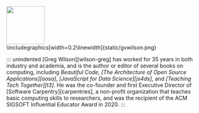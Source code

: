 ---
---

<div class="html-only">
  <img src="../../static/gvwilson.png" width="100px" />
</div>
<div class="latex-only">
  \includegraphics[width=0.2\linewidth]{static/gvwilson.png}
</div>

::: unindented
[Greg Wilson][wilson-greg] has worked for 35 years in both industry and academia,
and is the author or editor of several books on computing,
including <em>Beautiful Code</em>,
*[The Architecture of Open Source Applications][aosa]*,
*[JavaScript for Data Science][js4ds]*,
and *[Teaching Tech Together][t3]*.
He was the co-founder and first Executive Director of [Software Carpentry][carpentries],
a non-profit organization that teaches basic computing skills to researchers,
and was the recipient of the ACM SIGSOFT Influential Educator Award in 2020.
:::
